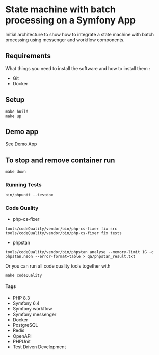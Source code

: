 # State machine with batch processing on a Symfony App
Initial architecture to show how to integrate a state machine with batch processing using messenger and workflow components.


## Requirements
What things you need to install the software and how to install them : 
* Git
* Docker

## Setup
```
make build
make up
```

## Demo app
See [Demo App](docs/demo.md)

## To stop and remove container run
```
make down
```

### Running Tests
```
bin/phpunit --testdox 
```

### Code Quality

* php-cs-fixer
```
tools/codeQuality/vendor/bin/php-cs-fixer fix src
tools/codeQuality/vendor/bin/php-cs-fixer fix tests
```
* phpstan
```
tools/codeQuality/vendor/bin/phpstan analyse --memory-limit 1G -c phpstan.neon --error-format=table > qa/phpstan_result.txt

```

Or you can run all code quality tools together with
```
make codeQuality
```

#### Tags
* PHP 8.3
* Symfony 6.4
* Symfony workflow
* Symfony messenger
* Docker
* PostgreSQL
* Redis
* OpenAPI
* PHPUnit
* Test Driven Development


